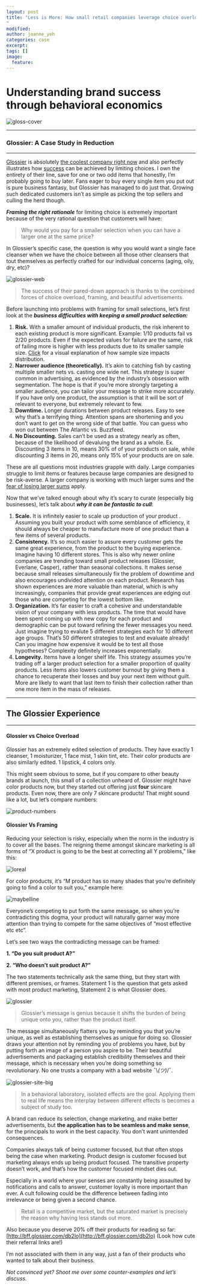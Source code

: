 ```yaml
---
layout: post
title: "Less is More: How small retail companies leverage choice overload to grow 
"
modified:
author: joanne_yeh
categories: case
excerpt:
tags: []
image:
  feature:
---
```


# Understanding brand success through behavioral economics

![gloss-cover](/images/glossier-cover.PNG)

* * *

### Glossier: A Case Study in Reduction 

* * *

[Glossier](http://glossier.com/) is absolutely [the coolest company right now](http://wwd.com/beauty-industry-news/marketing-trends/beauty-inc-awards-digital-innovator-dove-anastasia-beverly-hills-glossier-10293182/) and also perfectly illustrates how [success](https://blog.dashhudson.com/glossier-mask-duo-instagram-product-launch-insights/) can be achieved by limiting choices. I own the entirety of their line, save for one or two odd items that honestly, I’m probably going to buy later. Fans eager to buy every single item you put out is pure business fantasy, but Glossier has managed to do just that. Growing such dedicated customers isn’t as simple as picking the top sellers and culling the herd though. 


***Framing the right rationale*** for limiting choice is extremely important because of the very rational question that customers will have:


> Why would you pay for a smaller selection when you can have a larger one at the same price?


In Glossier’s specific case, the question is why you would want a single face cleanser when we have the choice between all those other cleansers that tout themselves as perfectly crafted for our individual concerns (aging, oily, dry, etc)?

![glossier-web](/images/glossier-web.PNG)


> The success of their pared-down approach is thanks to the combined forces of choice overload, framing, and beautiful advertisements.


Before launching into problems with framing for small selections, let’s first look at the **_business difficulties with keeping a small product selection:_**


1. **Risk.** With a smaller amount of individual products, the risk inherent to each existing product is more significant. Example: 1/10 products fail vs 2/20 products. Even if the expected values for failure are the same, risk of failing more is higher with less products due to its smaller sample size. [Click](https://www.ma.utexas.edu/users/mks/statmistakes/2samplingdists.jpg) for a visual explanation of how sample size impacts distribution.
2. **Narrower audience (theoretically).** It’s akin to catching fish by casting multiple smaller nets vs. casting one wide net. This strategy is super common in advertising, as evidenced by the industry’s obsession with segmentation. The hope is that if you’re more strongly targeting a smaller audience, you can tailor your message to strike more accurately. If you have only one product, the assumption is that it will be sort of relevant to everyone, but extremely relevant to few.
3. **Downtime.** Longer durations between product releases. Easy to see why that’s a terrifying thing. Attention spans are shortening and you don’t want to get on the wrong side of that battle. You can guess who won out between The Atlantic vs. Buzzfeed.
4. **No Discounting.** Sales can’t be used as a strategy nearly as often, because of the likelihood of devaluing the brand as a whole. Ex. Discounting 3 items in 10, means 30% of of your products on sale, while discounting 3 items in 20, means only 15% of your products are on sale.


These are all questions most industries grapple with daily. Large companies struggle to limit items or features because large companies are designed to be risk-averse. A larger company is working with much larger sums and the [fear of losing larger sums](https://en.wikipedia.org/wiki/Prospect_theory) apply.

Now that we’ve talked enough about why it’s scary to curate (especially big businesses), let’s talk about **_why it can be fantastic to cull_**:


1. **Scale.** It is infinitely easier to scale up production of your product . Assuming you built your product with some semblance of efficiency, it should always be cheaper to manufacture more of one product than a few items of several products.
2. **Consistency.** It’s so much easier to assure every customer gets the same great experience, from the product to the buying experience. Imagine having 10 different stores. This is also why newer online companies are trending toward small product releases (Glossier, Everlane, Casper), rather than seasonal collections. It makes sense because small releases simultaneously fix the problem of downtime and also encourages undivided attention on each product. Research has shown experiences are more valuable than material, which is why increasingly, companies that provide great experiences are edging out those who are competing for the lowest bottom like.
3. **Organization.** It’s far easier to craft a cohesive and understandable vision of your company with less products. The time that would have been spent coming up with new copy for each product and demographic can be put toward refining the fewer messages you need. Just imagine trying to evalute 5 different strategies each for 10 different age groups. That’s 50 different strategies to test and evaluate already! Can you imagine how expensive it would be to test all those hypotheses? Complexity definitely increases exponentially.
4. **Longevity.** Items have a longer shelf life. This strategy assumes you’re trading off a larger product selection for a smaller proportion of quality products. Less items also lowers customer burnout by giving them a chance to recuperate their losses and buy your next item without guilt. More are likely to want that last item to finish their collection rather than one more item in the mass of releases.

* * *

## The Glossier Experience

* * *

#### Glossier vs Choice Overload 

Glossier has an extremely edited selection of products. They have exactly 1 cleanser, 1 moisturizer, 1 face mist, 1 skin tint, etc. Their color products are also similarly edited. 1 lipstick, 4 colors only.

This might seem obvious to some, but if you compare to other beauty brands at launch, this small of a collection unheard of. Glossier might have color products now, but they started out offering just **four** skincare products. Even now, there are only 7 skincare products! That might sound like a lot, but let’s compare numbers:

![product-numbers](/images/product-totals.png)

#### Glossier Vs Framing 

Reducing your selection is risky, especially when the norm in the industry is to cover all the bases. The reigning theme amongst skincare marketing is all forms of “X product is going to be the best at correcting all Y problems,” like this:

![loreal](/images/loreal-example.png)

For color products, it’s “M product has so many shades that you’re definitely going to find a color to suit you,” example here:

![maybelline](/images/maybelline-example.png)

Everyone’s competing to put forth the same message, so when you’re contradicting this dogma, your product will naturally garner way more attention than trying to compete for the same objectives of “most effective etc etc”.

Let’s see two ways the contradicting message can be framed:


**1. “Do you suit product A?”**

**2. “Who doesn’t suit product A?”**


The two statements technically ask the same thing, but they start with different premises, or frames. Statement 1 is the question that gets asked with most product marketing, Statement 2 is what Glossier does.

![glossier](/images/glossier-slogan.png)


> Glossier’s message is genius because it shifts the burden of being unique onto you, rather than the product itself.


The message simultaneously flatters you by reminding you that you’re unique, as well as establishing themselves as unique for doing so. Glossier draws your attention not by reminding you of problems you have, but by putting forth an image of a person you aspire to be. Their beautiful advertisements and packaging establish credibility themselves and their message, which is necessary when you’re doing something so revolutionary. No one trusts a company with a bad website ¯\\_(ツ)_/¯.

![glossier-site-big](/images/gloss-web-2.PNG)


> In a behavioral laboratory, isolated effects are the goal. Applying them to real life means the interplay between different effects is becomes a subject of study too.

A brand can reduce its selection, change marketing, and make better advertisements, but **the application has to be seamless and make sense**, for the principals to work in the best capacity. You don’t want unintended consequences.

Companies always talk of being customer focused, but that often stops being the case when marketing. Product design is customer focused but marketing always ends up being product focused. The transitive property doesn’t work, and that’s how the customer focused mindset dies out.

Especially in a world where your senses are constantly being assaulted by notifications and calls to answer, customer loyalty is more important than ever. A cult following could be the difference between fading into irrelevance or being given a second chance.


> Retail is a competitive market, but the saturated market is precisely the reason why having less stands out more.


Also because you deserve 20% off their products for reading so far: [http://bff.glossier.com/db2lo](http://bff.glossier.com/db2lo) (Look how cute their referral links are!)

I’m not associated with them in any way, just a fan of their products who wanted to talk about their business.

*Not convinced yet?*
*Shoot me over some counter-examples and let’s discuss.*
